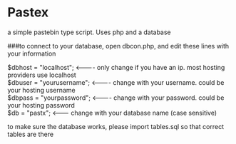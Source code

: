 # Pastex
a simple pastebin type script. Uses php and a database  

###to connect to your database, open dbcon.php, and edit these lines with your information  

 $dbhost = "localhost";  <---- only change if you have an ip. most hosting providers use localhost  
 $dbuser = "yourusername"; <---- change with your username. could be your hosting username  
 $dbpass = "yourpassword"; <---- change with your password. could be your hosting password  
 $db = "pastx"; <--- change with your database name (case sensitive)  
 
 to make sure the database works, please import tables.sql so that correct tables are there

 
